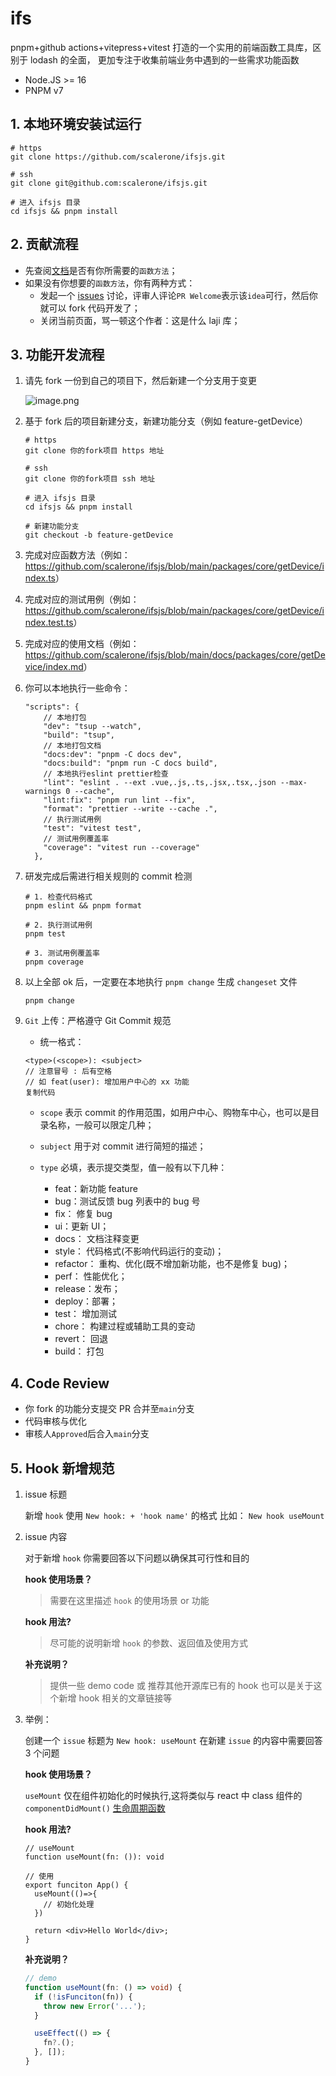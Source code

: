 # ifs

pnpm+github actions+vitepress+vitest 打造的一个实用的前端函数工具库，区别于 lodash 的全面， 更加专注于收集前端业务中遇到的一些需求功能函数

- Node.JS >= 16
- PNPM v7

## 1. 本地环境安装试运行

```
# https
git clone https://github.com/scalerone/ifsjs.git

# ssh
git clone git@github.com:scalerone/ifsjs.git

# 进入 ifsjs 目录
cd ifsjs && pnpm install
```

## 2. 贡献流程

- 先查阅[文档](https://scalerone.github.io/ifsjs/)是否有你所需要的`函数方法`；
- 如果没有你想要的`函数方法`，你有两种方式：
  - 发起一个 [issues](https://github.com/scalerone/ifsjs/issues) 讨论，评审人评论`PR Welcome`表示该`idea`可行，然后你就可以 fork 代码开发了；
  - 关闭当前页面，骂一顿这个作者：这是什么 laji 库；

## 3. 功能开发流程

1. 请先 fork 一份到自己的项目下，然后新建一个分支用于变更

   ![image.png](https://p1-juejin.byteimg.com/tos-cn-i-k3u1fbpfcp/cf2a51057aa54caebbc48bf434a57498~tplv-k3u1fbpfcp-watermark.image?)

2. 基于 fork 后的项目新建分支，新建功能分支（例如 feature-getDevice）

   ```
   # https
   git clone 你的fork项目 https 地址

   # ssh
   git clone 你的fork项目 ssh 地址

   # 进入 ifsjs 目录
   cd ifsjs && pnpm install

   # 新建功能分支
   git checkout -b feature-getDevice
   ```

3. 完成对应函数方法（例如：<https://github.com/scalerone/ifsjs/blob/main/packages/core/getDevice/index.ts>）
4. 完成对应的测试用例（例如：<https://github.com/scalerone/ifsjs/blob/main/packages/core/getDevice/index.test.ts>）
5. 完成对应的使用文档（例如：<https://github.com/scalerone/ifsjs/blob/main/docs/packages/core/getDevice/index.md>）

6. 你可以本地执行一些命令：

   ```
   "scripts": {
       // 本地打包
       "dev": "tsup --watch",
       "build": "tsup",
       // 本地打包文档
       "docs:dev": "pnpm -C docs dev",
       "docs:build": "pnpm run -C docs build",
       // 本地执行eslint prettier检查
       "lint": "eslint . --ext .vue,.js,.ts,.jsx,.tsx,.json --max-warnings 0 --cache",
       "lint:fix": "pnpm run lint --fix",
       "format": "prettier --write --cache .",
       // 执行测试用例
       "test": "vitest test",
       // 测试用例覆盖率
       "coverage": "vitest run --coverage"
     },

   ```

7. 研发完成后需进行相关规则的 commit 检测

   ```
   # 1. 检查代码格式
   pnpm eslint && pnpm format

   # 2. 执行测试用例
   pnpm test

   # 3. 测试用例覆盖率
   pnpm coverage
   ```

8. 以上全部 ok 后，一定要在本地执行 `pnpm change` 生成 `changeset` 文件

   ```
   pnpm change
   ```

9. `Git` 上传：严格遵守 Git Commit 规范

   - 统一格式：

   ```
   <type>(<scope>): <subject>
   // 注意冒号 : 后有空格
   // 如 feat(user): 增加用户中心的 xx 功能
   复制代码
   ```

   - `scope` 表示 commit 的作用范围，如用户中心、购物车中心，也可以是目录名称，一般可以限定几种；

   - `subject` 用于对 commit 进行简短的描述；

   - `type` 必填，表示提交类型，值一般有以下几种：

     - feat：新功能 feature
     - bug：测试反馈 bug 列表中的 bug 号
     - fix： 修复 bug
     - ui：更新 UI；
     - docs： 文档注释变更
     - style： 代码格式(不影响代码运行的变动)；
     - refactor： 重构、优化(既不增加新功能，也不是修复 bug)；
     - perf： 性能优化；
     - release：发布；
     - deploy：部署；
     - test： 增加测试
     - chore： 构建过程或辅助工具的变动
     - revert： 回退
     - build： 打包

## 4. Code Review

- 你 fork 的功能分支提交 PR 合并至`main`分支
- 代码审核与优化
- 审核人`Approved`后合入`main`分支

## 5. Hook 新增规范

1. issue 标题

   新增 `hook` 使用 `New hook: + 'hook name'` 的格式 比如： `New hook useMount`

2. issue 内容

   对于新增 `hook` 你需要回答以下问题以确保其可行性和目的

   **hook 使用场景？**

   > 需要在这里描述 `hook` 的使用场景 or 功能

   **hook 用法?**

   > 尽可能的说明新增 `hook` 的参数、返回值及使用方式

   **补充说明？**

   > 提供一些 demo code 或 推荐其他开源库已有的 hook 也可以是关于这个新增 hook 相关的文章链接等

3. 举例：

   创建一个 `issue` 标题为 `New hook: useMount` 在新建 `issue` 的内容中需要回答 3 个问题

   **hook 使用场景？**

   `useMount` 仅在组件初始化的时候执行,这将类似与 react 中 class 组件的 `componentDidMount()` [生命周期函数](https://reactjs.org/docs/react-component.html#componentdidmount)

   **hook 用法?**

   ```tsx
   // useMount
   function useMount(fn: ()): void

   // 使用
   export funciton App() {
     useMount(()=>{
       // 初始化处理
     })

     return <div>Hello World</div>;
   }
   ```

   **补充说明？**

   ```ts
   // demo
   function useMount(fn: () => void) {
     if (!isFunciton(fn)) {
       throw new Error('...');
     }

     useEffect(() => {
       fn?.();
     }, []);
   }
   ```
